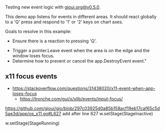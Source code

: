 Testing new event logic with gioui.org@v0.5.0.

This demo app listens for events in different areas. 
It should react globally to a 'Q' press and respond to '1' or '2' keys on chart axes. 

Goals to resolve in this example:

+ Ensure there is a reaction to pressing 'Q'.
- Trigger a pointer.Leave event when the area is on the edge and the window loses focus.
- Determine how to prevent or cancel the app.DestroyEvent event."


## x11 focus events

- https://stackoverflow.com/questions/31438020/x11-event-when-app-loses-focus
    - https://tronche.com/gui/x/xlib/events/input-focus/

https://github.com/gioui/gio/blob/297c03925d0a85b158acf19eb17caf65c5d5ae3d/app/os_x11.go#L627
add after line 627
w.setStage(StageInactive)

w.setStage(StageRunning)
